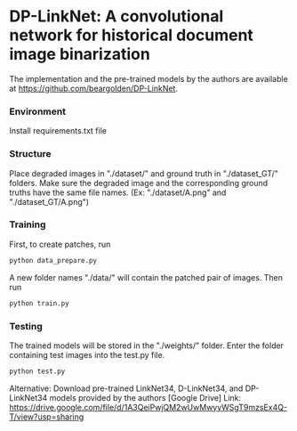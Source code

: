 # DP-LinkNet: A convolutional network for historical document image binarization


The implementation and the pre-trained models by the authors  are available at https://github.com/beargolden/DP-LinkNet.

### Environment
Install requirements.txt file

### Structure
Place degraded images in "./dataset/" and ground truth in "./dataset_GT/" folders. Make sure the degraded image and the corresponding ground truths have the same file names. (Ex: "./dataset/A.png" and "./dataset_GT/A.png")

### Training
First, to create patches, run
```bash
python data_prepare.py
```
A new folder names "./data/" will contain the patched pair of images. Then run
```bash
python train.py
```

### Testing
The trained models will be stored in the "./weights/" folder.
Enter the folder containing test images into the test.py file.
```bash
python test.py
```
Alternative:
Download pre-trained LinkNet34, D-LinkNet34, and DP-LinkNet34 models provided by the authors
[Google Drive] Link: https://drive.google.com/file/d/1A3QeiPwjQM2wUwMwyyWSgT9mzsEx4Q-T/view?usp=sharing

